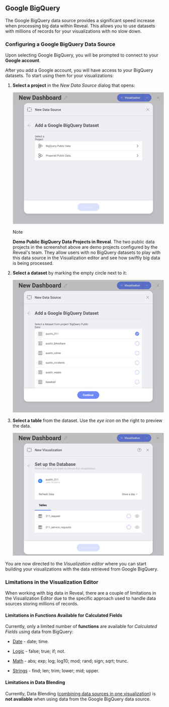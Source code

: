 ## Google BigQuery

The Google BigQuery data source provides a significant speed increase
when processing big data within Reveal. This allows you to use datasets
with millions of records for your visualizations with no slow down.

### Configuring a Google BigQuery Data Source

Upon selecting Google BigQuery, you will be prompted to connect to your
**Google account**.

After you add a Google account, you will have access to your BigQuery
datasets. To start using them for your visualizations:

1.  **Select a project** in the *New Data Source* dialog that opens:

    ![Select a project in the New Data Source dialog](images/select-project-bigquery.png)

    >[!NOTE]    
    **Demo Public BigQuery Data Projects in Reveal**.
    The two public data projects in the screenshot above are demo
    projects configured by the Reveal's team. They allow users with no
    BigQuery datasets to play with this data source in the Visualization
    editor and see how swiftly big data is being processed.


2.  **Select a dataset** by marking the empty circle next to it:

    ![Select a dataset dialog](images/select-dataset-bigquery.png)

3.  **Select a table** from the dataset. Use the *eye icon* on the right
    to preview the data.

    ![Select a table dialog](images/select-table-bigquery.png)

You are now directed to the *Visualization editor* where you can start
building your visualizations with the data retrieved from Google
BigQuery.

### Limitations in the Visualization Editor

When working with big data in Reveal, there are a couple of limitations
in the Visualization Editor due to the specific approach used to handle
data sources storing millions of records.

#### Limitations in Functions Available for Calculated Fields

Currently, only a limited number of **functions** are available for
*Calculated Fields* using data from BigQuery:

- [Date](~/en/data-visualizations/fields/calculated-fields/date.md) - date; time.

- [Logic](~/en/data-visualizations/fields/calculated-fields/logic.md) - false; true; if; not.

- [Math](~/en/data-visualizations/fields/calculated-fields/math.md) - abs; exp; log; log10; mod; rand; sign; sqrt; trunc.

- [Strings](~/en/data-visualizations/fields/calculated-fields/string.md) - find; len; trim; lower; mid; upper.

#### Limitations in Data Blending

Currently, Data Blending ([combining data sources in one visualization](~/en/datasources/data-blending.md)) is **not available** when using data from the Google BigQuery data source.
